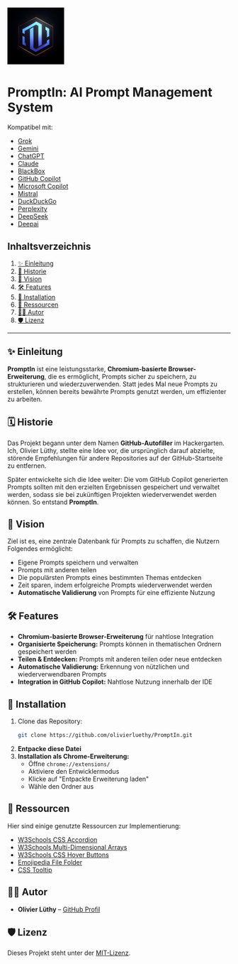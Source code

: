 # ![PromptIn Logo](icon.png)

# PromptIn: AI Prompt Management System

Kompatibel mit:

- [Grok](https://grok.com/)
- [Gemini](https://gemini.google.com/app)
- [ChatGPT](https://chatgpt.com/)
- [Claude](https://claude.ai/)
- [BlackBox](https://blackbox.ai/)
- [GitHub Copilot](https://github.com/copilot/)
- [Microsoft Copilot](https://copilot.microsoft.com/)
- [Mistral](chat.mistral.ai)
- [DuckDuckGo](https://duckduckgo.com/?q=DuckDuckGo+AI+Chat&ia=chat&duckai=1)
- [Perplexity](https://www.perplexity.ai/)
- [DeepSeek](https://chat.deepseek.com/)
- [Deepai](https://deepai.org/chat)

## Inhaltsverzeichnis

1. [✨ Einleitung](#einleitung)
2. [📅 Historie](#historie)
3. [🌟 Vision](#vision)
4. [🛠️ Features](#features)
5. [🔧 Installation](#installation)
6. [📄 Ressourcen](#ressourcen)
7. [👨‍💻 Autor](#autor)
8. [🛡️ Lizenz](#lizenz)

---

## ✨ Einleitung

**PromptIn** ist eine leistungsstarke, **Chromium-basierte Browser-Erweiterung**, die es ermöglicht, Prompts sicher zu speichern, zu strukturieren und wiederzuverwenden. Statt jedes Mal neue Prompts zu erstellen, können bereits bewährte Prompts genutzt werden, um effizienter zu arbeiten.

## 🗓 Historie

Das Projekt begann unter dem Namen **GitHub-Autofiller** im Hackergarten. Ich, Olivier Lüthy, stellte eine Idee vor, die ursprünglich darauf abzielte, störende Empfehlungen für andere Repositories auf der GitHub-Startseite zu entfernen.

Später entwickelte sich die Idee weiter: Die vom GitHub Copilot generierten Prompts sollten mit den erzielten Ergebnissen gespeichert und verwaltet werden, sodass sie bei zukünftigen Projekten wiederverwendet werden können. So entstand **PromptIn**.

## 🌟 Vision

Ziel ist es, eine zentrale Datenbank für Prompts zu schaffen, die Nutzern Folgendes ermöglicht:

- Eigene Prompts speichern und verwalten
- Prompts mit anderen teilen
- Die populärsten Prompts eines bestimmten Themas entdecken
- Zeit sparen, indem erfolgreiche Prompts wiederverwendet werden
- **Automatische Validierung** von Prompts für eine effiziente Nutzung

## 🛠 Features

- **Chromium-basierte Browser-Erweiterung** für nahtlose Integration
- **Organisierte Speicherung:** Prompts können in thematischen Ordnern gespeichert werden
- **Teilen & Entdecken:** Prompts mit anderen teilen oder neue entdecken
- **Automatische Validierung:** Erkennung von nützlichen und wiederverwendbaren Prompts
- **Integration in GitHub Copilot:** Nahtlose Nutzung innerhalb der IDE

## 🔧 Installation

1. Clone das Repository:
   ```sh
   git clone https://github.com/olivierluethy/PromptIn.git
   ```
2. **Entpacke diese Datei**
3. **Installation als Chrome-Erweiterung:**
   - Öffne `chrome://extensions/`
   - Aktiviere den Entwicklermodus
   - Klicke auf "Entpackte Erweiterung laden"
   - Wähle den Ordner aus

## 📄 Ressourcen

Hier sind einige genutzte Ressourcen zur Implementierung:

- [W3Schools CSS Accordion](https://www.w3schools.com/w3css/w3css_accordions.asp)
- [W3Schools Multi-Dimensional Arrays](https://www.w3schools.com/c/c_arrays_multi.php)
- [W3Schools CSS Hover Buttons](https://www.w3schools.com/css/tryit.asp?filename=trycss_buttons_hover)
- [Emojipedia File Folder](https://emojipedia.org/file-folder)
- [CSS Tooltip](https://www.w3schools.com/css/css_tooltip.asp)

## 👨‍💻 Autor

- **Olivier Lüthy** – [GitHub Profil](https://github.com/olivierluethy)

## 🛡 Lizenz

Dieses Projekt steht unter der [MIT-Lizenz](https://github.com/olivierluethy/PromptIn/blob/main/LICENSE).
